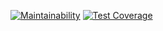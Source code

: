 [![Maintainability](https://api.codeclimate.com/v1/badges/fd2a401ad73e174686e2/maintainability)](https://codeclimate.com/github/AlexP11223/php-project-lvl3/maintainability)
[![Test Coverage](https://api.codeclimate.com/v1/badges/fd2a401ad73e174686e2/test_coverage)](https://codeclimate.com/github/AlexP11223/php-project-lvl3/test_coverage)
